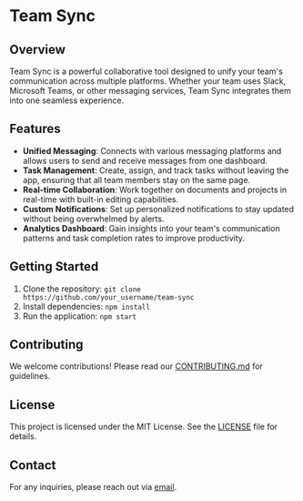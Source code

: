 # Team Sync

## Overview
Team Sync is a powerful collaborative tool designed to unify your team's communication across multiple platforms. Whether your team uses Slack, Microsoft Teams, or other messaging services, Team Sync integrates them into one seamless experience.

## Features
- **Unified Messaging**: Connects with various messaging platforms and allows users to send and receive messages from one dashboard.
- **Task Management**: Create, assign, and track tasks without leaving the app, ensuring that all team members stay on the same page.
- **Real-time Collaboration**: Work together on documents and projects in real-time with built-in editing capabilities.
- **Custom Notifications**: Set up personalized notifications to stay updated without being overwhelmed by alerts.
- **Analytics Dashboard**: Gain insights into your team's communication patterns and task completion rates to improve productivity.

## Getting Started
1. Clone the repository: `git clone https://github.com/your_username/team-sync`
2. Install dependencies: `npm install`
3. Run the application: `npm start`


## Contributing
We welcome contributions! Please read our [CONTRIBUTING.md](CONTRIBUTING.md) for guidelines.

## License
This project is licensed under the MIT License. See the [LICENSE](LICENSE) file for details.

## Contact
For any inquiries, please reach out via [email](mailto:your_email@example.com).